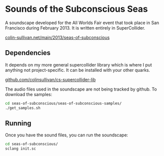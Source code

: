 # Sounds of the Subconscious Seas

A soundscape developed for the All Worlds Fair event that took place in San Francisco during February 2013.  It is written entirely in SuperCollider.

[colin-sullivan.net/main/2013/seas-of-subconscious](http://colin-sullivan.net/main/2013/seas-of-subconscious)

## Dependencies

It depends on my more general supercollider library which is where I put anything not project-specific.  It can be installed with your other quarks.

[github.com/colinsullivan/cs-supercollider-lib](https://github.com/colinsullivan/cs-supercollider-lib)

The audio files used in the soundscape are not being tracked by github.  To download the samples:

```bash
cd seas-of-subconscious/seas-of-subconscious-samples/
./get_samples.sh
```

## Running

Once you have the sound files, you can run the soundscape:

```bash
cd seas-of-subconscious/
sclang init.sc
```


